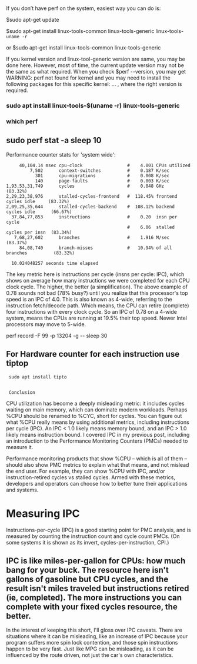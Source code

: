 #

If you don’t have perf on the system, easiest way you can do is:

$sudo apt-get update

$sudo apt-get install linux-tools-common linux-tools-generic linux-tools-`uname -r`

or $sudo apt-get install linux-tools-common linux-tools-generic

If you kernel version and linux-tool-generic version are same, you may be done here. However, most of time, the current update version may not be the same as what required. When you check $perf --version, you may get WARNING: perf not found for kernel and you may need to install the following packages for this specific kernel: … ,
where the right version is required.

### sudo apt install linux-tools-$(uname -r) linux-tools-generic
### which perf

## sudo perf stat -a sleep 10

 Performance counter stats for 'system wide':

         40,104.14 msec cpu-clock                 #    4.001 CPUs utilized          
             7,502      context-switches          #    0.187 K/sec                  
               301      cpu-migrations            #    0.008 K/sec                  
               140      page-faults               #    0.003 K/sec                  
    1,93,53,31,749      cycles                    #    0.048 GHz                      (83.32%)
    2,29,23,38,976      stalled-cycles-frontend   #  118.45% frontend cycles idle     (83.32%)
    2,09,25,35,644      stalled-cycles-backend    #  108.12% backend cycles idle      (66.67%)
      37,84,77,853      instructions              #    0.20  insn per cycle         
                                                  #    6.06  stalled cycles per insn  (83.34%)
       7,68,27,602      branches                  #    1.916 M/sec                    (83.37%)
         84,08,740      branch-misses             #   10.94% of all branches          (83.32%)

      10.024048257 seconds time elapsed
       
   
The key metric here is instructions per cycle (insns per cycle: IPC), which shows on average how many instructions we were completed for each CPU clock cycle. The higher, the better (a simplification). The above example of 0.78 sounds not bad (78% busy?) until you realize that this processor's top speed is an IPC of 4.0. This is also known as 4-wide, referring to the instruction fetch/decode path. Which means, the CPU can retire (complete) four instructions with every clock cycle. So an IPC of 0.78 on a 4-wide system, means the CPUs are running at 19.5% their top speed. Newer Intel processors may move to 5-wide.

   perf record -F 99 -p 13204 -g -- sleep 30
   
   ##  For Hardware counter for each instruction use tiptop 
    
     sudo apt install tipto
     
     
     Conclusion

CPU utilization has become a deeply misleading metric: it includes cycles waiting on main memory, which can dominate modern workloads. Perhaps %CPU should be renamed to %CYC, short for cycles. You can figure out what %CPU really means by using additional metrics, including instructions per cycle (IPC). An IPC < 1.0 likely means memory bound, and an IPC > 1.0 likely means instruction bound. I covered IPC in my previous post, including an introduction to the Performance Monitoring Counters (PMCs) needed to measure it.

Performance monitoring products that show %CPU – which is all of them – should also show PMC metrics to explain what that means, and not mislead the end user. For example, they can show %CPU with IPC, and/or instruction-retired cycles vs stalled cycles. Armed with these metrics, developers and operators can choose how to better tune their applications and systems.




   
   
# Measuring IPC

Instructions-per-cycle (IPC) is a good starting point for PMC analysis, and is measured by counting the instruction count and cycle count PMCs. (On some systems it is shown as its invert, cycles-per-instruction, CPI.)

## IPC is like miles-per-gallon for CPUs: how much bang for your buck. The resource here isn't gallons of gasoline but CPU cycles, and the result isn't miles traveled but instructions retired (ie, completed). The more instructions you can complete with your fixed cycles resource, the better.

In the interest of keeping this short, I'll gloss over IPC caveats. There are situations where it can be misleading, like an increase of IPC because your program suffers more spin lock contention, and those spin instructions happen to be very fast. Just like MPG can be misleading, as it can be influenced by the route driven, not just the car's own characteristics.
